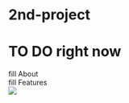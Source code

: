 # 2nd-project
# TO DO right now
fill About<br>
fill Features<br>
<img src="https://i.imgur.com/hCcE0wR.png">